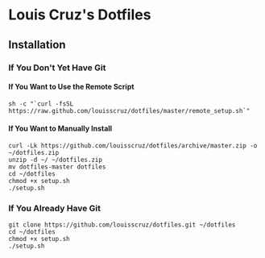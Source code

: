 # Louis Cruz's Dotfiles

## Installation

### If You Don't Yet Have Git

#### If You Want to Use the Remote Script

```
sh -c "`curl -fsSL https://raw.github.com/louisscruz/dotfiles/master/remote_setup.sh`"
```

#### If You Want to Manually Install

```
curl -Lk https://github.com/louisscruz/dotfiles/archive/master.zip -o ~/dotfiles.zip
unzip -d ~/ ~/dotfiles.zip
mv dotfiles-master dotfiles
cd ~/dotfiles
chmod +x setup.sh
./setup.sh
```

### If You Already Have Git

```
git clone https://github.com/louisscruz/dotfiles.git ~/dotfiles
cd ~/dotfiles
chmod +x setup.sh
./setup.sh
```
